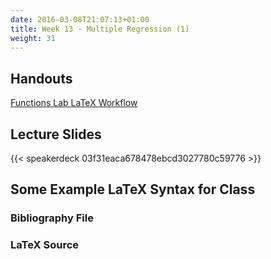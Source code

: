 ```yaml
---
date: 2016-03-08T21:07:13+01:00
title: Week 13 - Multiple Regression (1)
weight: 31
---
```


## Handouts

<a class="btn btn-primary btn-outline btn-xs{{end}}" href="https://github.com/slu-soc5050/Week-13/blob/master/Functions/week-13-r.pdf" target="_blank"> Functions </a>
<a class="btn btn-primary btn-outline btn-xs{{end}}" href="https://github.com/slu-soc5050/Week-13/blob/master/Lab/week-13-lab.pdf" target="_blank"> Lab </a>
<a class="btn btn-primary btn-outline btn-xs{{end}}" href="https://github.com/slu-soc5050/Week-13/blob/master/LaTeX/week-13-latex.pdf" target="_blank"> LaTeX </a>
<a class="btn btn-primary btn-outline btn-xs{{end}}" href="https://github.com/slu-soc5050/Week-13/blob/master/Workflow/week-13-workflow.pdf" target="_blank"> Workflow </a>

## Lecture Slides
{{< speakerdeck 03f31eaca678478ebcd3027780c59776 >}}

## Some Example LaTeX Syntax for Class
### Bibliography File

<script data-gist-id="92379631f15264a5ee6211f36ac0d54c"></script>

### LaTeX Source

<script data-gist-id="5eb0d80f7cc29a85ccdd82ae5c3abe28"></script>
